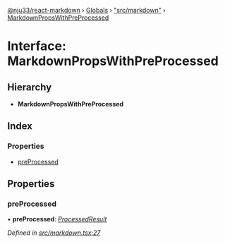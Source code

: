 [@nju33/react-markdown](../README.md) › [Globals](../globals.md) › ["src/markdown"](../modules/_src_markdown_.md) › [MarkdownPropsWithPreProcessed](_src_markdown_.markdownpropswithpreprocessed.md)

# Interface: MarkdownPropsWithPreProcessed

## Hierarchy

* **MarkdownPropsWithPreProcessed**

## Index

### Properties

* [preProcessed](_src_markdown_.markdownpropswithpreprocessed.md#preprocessed)

## Properties

###  preProcessed

• **preProcessed**: *[ProcessedResult](../modules/_src_markdown_.md#processedresult)*

*Defined in [src/markdown.tsx:27](https://github.com/nju33/react-markdown/blob/5327386/src/markdown.tsx#L27)*

